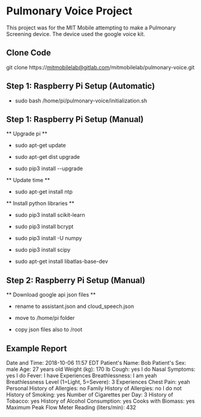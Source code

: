 

# Pulmonary Voice Project #

This project was for the MIT Mobile attempting to make a Pulmonary Screening device. 
The device used the google voice kit.

## Clone Code ##
git clone https://mitmobilelab@gitlab.com/mitmobilelab/pulmonary-voice.git

## Step 1: Raspberry Pi Setup (Automatic) ##
* sudo bash /home/pi/pulmonary-voice/initialization.sh

## Step 1: Raspberry Pi Setup (Manual) ##

** Upgrade pi **

* sudo apt-get update

* sudo apt-get dist upgrade

* sudo pip3 install --upgrade 

** Update time **

* sudo apt-get install ntp

** Install python libraries **

* sudo pip3 install scikit-learn

* sudo pip3 install bcrypt

* sudo pip3 install -U numpy

* sudo pip3 install scipy 

* sudo apt-get install libatlas-base-dev

## Step 2: Raspberry Pi Setup (Manual)

** Download google api json files **

* rename to assistant.json and cloud_speech.json

* move to /home/pi folder

* copy json files also to /root

## Example Report

Date and Time: 2018-10-06 11:57 EDT
Patient's Name: Bob
Patient's Sex: male
Age: 27 years old
Weight (kg): 170 lb
Cough: yes I do
Nasal Symptoms: yes I do
Fever: I have
Experiences Breathlessness: I am yeah
Breathlessness Level (1=Light, 5=Severe): 3
Experiences Chest Pain: yeah
Personal History of Allergies: no
Family History of Allergies: no I do not
History of Smoking: yes
Number of Cigarettes per Day: 3
History of Tobacco: yes
History of Alcohol Consumption: yes
Cooks with Biomass: yes
Maximum Peak Flow Meter Reading (liters/min): 432
